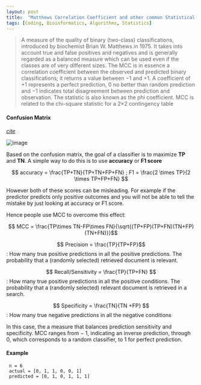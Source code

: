 ```yaml
---
layout: post
title:  "Matthews Correlation Coefficient and other common Statistical measurements"
tags: [Coding, Bioinformatics, Algorithms, Statistics]
---
```


> A measure of the quality of binary (two-class) classifications, 
introduced by biochemist Brian W. Matthews in 1975. It takes 
into account true and false positives and negatives and is generally 
regarded as a balanced measure which can be used even if the 
classes are of very different sizes. The MCC is in essence 
a correlation coefficient between the observed and predicted 
binary classifications; it returns a value between −1 and +1. 
A coefficient of +1 represents a perfect prediction, 0 no better 
than random prediction and −1 indicates total disagreement between 
prediction and observation. The statistic is also known as the 
phi coefficient. MCC is related to the chi-square statistic for 
a 2×2 contingency table


#### Confusion Matrix
*[cite](https://www.ncbi.nlm.nih.gov/pmc/articles/PMC5721660/#Sec9)*

![image](https://user-images.githubusercontent.com/5554422/45764534-ea327f80-bc00-11e8-8463-ff323fcc579f.png)

Based on the confusion matrix, the goal of a classifier is to maximize **TP** and **TN**. A simple way to do this is 
to use **accuracy** or **F1 score**

$$ accuracy = \frac{TP+TN}{TP+TN+FP+FN} ; F1 = \frac{2 \times TP}{2 \times TP+FP+FN} $$

However both of these scores can be misleading. For example if the predictor predicts 
only positive outcomes and you will not be able to tell the mistake by just looking at 
accuracy or F1 score. 

Hence people use MCC to overcome this effect:

$$ MCC = \frac{TP\times TN-FP\times FN}{\sqrt{(TP+FP)(TP+FN)(TN+FP)(TN+FN)}}$$

$$ Precision = \frac{TP}{TP+FP}$$: How many true positive predictions in all the positive predictions.
The probability that a (randomly selected) retrieved document is relevant.

$$ Recall/Sensitivity = \frac{TP}{TP+FN} $$: How many true positive predictions in all the positive conditions.
The probability that a (randomly selected) relevant document is retrieved in a search.

$$ Specificity = \frac{TN}{TN +FP} $$: How many true negative predictions in all the negative conditions

In this case, the a measure that balances prediction sensitivity 
and specificity. MCC ranges from − 1, indicating an inverse 
prediction, through 0, which corresponds to a random classifier, 
to 1 for perfect prediction.

#### Example

```
 n = 6
 actual = [0, 1, 1, 0, 0, 1]
 predicted = [0, 1, 0, 1, 1, 1]
```

